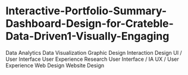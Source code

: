 # Interactive-Portfolio-Summary-Dashboard-Design-for-Crateble-Data-Driven1-Visually-Engaging
Data Analytics Data Visualization Graphic Design Interaction Design UI / User Interface User Experience Research User Interface / IA UX / User Experience Web Design Website Design
